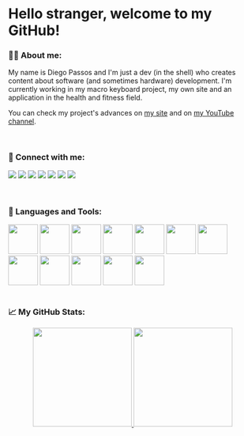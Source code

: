 # Hello stranger, welcome to my GitHub! 

### 🧑‍💻 About me:

My name is Diego Passos and I'm just a dev (in the shell) who creates content about software (and sometimes hardware) development. I'm currently working in my macro keyboard project, my own site and an application in the health and fitness field.
</br>

You can check my project's advances on [my site](http://devintheshell.com.br) and on [my YouTube channel](https://www.youtube.com/channel/UCU8unHkrQHVxKq9Of0NcUjA).

<!--TODO: latest video and latest article -->
</br>


### 🔗 Connect with me:

[<img src="https://img.shields.io/badge/Gmail-D14836?style=for-the-badge&logo=gmail&logoColor=white">](mailto:devintheshell@gmail.com)
[<img src="https://img.shields.io/badge/Twitter-1DA1F2?style=for-the-badge&logo=twitter&logoColor=white">](https://twitter.com/dev_inthe_shell)
[<img src="https://img.shields.io/badge/Discord-7289DA?style=for-the-badge&logo=discord&logoColor=white">](https://www.discord.com)
[<img src="https://img.shields.io/badge/LinkedIn-0077B5?style=for-the-badge&logo=linkedin&logoColor=white">](https://www.linkedin.com/in/diego-rodrigues-senra-passos-296a31229/)
[<img src="https://img.shields.io/badge/YouTube-FF0000?style=for-the-badge&logo=youtube&logoColor=white">](https://www.youtube.com/channel/UCU8unHkrQHVxKq9Of0NcUjA)
[<img src="https://img.shields.io/badge/Instagram-E4405F?style=for-the-badge&logo=instagram&logoColor=white">](https://www.instagram.com/devintheshell/)
[<img src="https://img.shields.io/badge/Facebook-1877F2?style=for-the-badge&logo=facebook&logoColor=white">](https://www.facebook.com)

<!-- TODO: insert discord link and create facebook account -->

</br>


### 🔧 Languages and Tools:

<div>
<img height="60" src="https://cdn.jsdelivr.net/gh/devicons/devicon/icons/python/python-original.svg" />
<img height="60" src="https://cdn.jsdelivr.net/gh/devicons/devicon/icons/dart/dart-original.svg" />
<img height="60" src="https://cdn.jsdelivr.net/gh/devicons/devicon/icons/flutter/flutter-original.svg" />
<img height="60" src="https://cdn.jsdelivr.net/gh/devicons/devicon/icons/django/django-original.svg" />
<img height="60" src="https://cdn.jsdelivr.net/gh/devicons/devicon/icons/html5/html5-original.svg" />
<img height="60" src="https://cdn.jsdelivr.net/gh/devicons/devicon/icons/css3/css3-original.svg" />
<img height="60" src="https://cdn.jsdelivr.net/gh/devicons/devicon/icons/javascript/javascript-original.svg" />
<img height="60" src="https://cdn.jsdelivr.net/gh/devicons/devicon/icons/docker/docker-original.svg" />
<img height="60" src="https://cdn.jsdelivr.net/gh/devicons/devicon/icons/postgresql/postgresql-original-wordmark.svg" />
<img height="60" src="https://cdn.jsdelivr.net/gh/devicons/devicon/icons/redis/redis-original.svg" />
<img height="60" src="https://cdn.jsdelivr.net/gh/devicons/devicon/icons/raspberrypi/raspberrypi-original.svg" />
<img height="60" src="https://cdn.jsdelivr.net/gh/devicons/devicon/icons/arduino/arduino-original-wordmark.svg" />
</div>


</br>



### 📈 My GitHub Stats: 

<div align="center">
  <a href="https://github.com/DevInTheShell-BR">
  
  <img  height="200em" src="https://github-readme-stats.vercel.app/api?username=DevInTheShell-BR&show_icons=true&theme=light&include_all_commits=true&count_private=true&hide_rank=true"/>
   <img height="200em" src="https://github-readme-stats.vercel.app/api/top-langs/?username=DevIntheShell&theme=light">
    </div>

</br>
